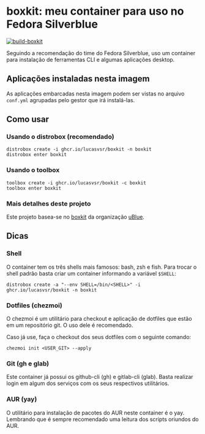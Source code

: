 # boxkit: meu container para uso no Fedora Silverblue

[![build-boxkit](https://github.com/lucasvsr/boxkit/actions/workflows/build-boxkit.yml/badge.svg)](https://github.com/lucasvsr/boxkit/actions/workflows/build-boxkit.yml)

Seguindo a recomendação do time do Fedora Silverblue, uso um container para instalação de ferramentas CLI e algumas aplicações desktop.

## Aplicações instaladas nesta imagem

As aplicações embarcadas nesta imagem podem ser vistas no arquivo `conf.yml` agrupadas pelo gestor que irá instalá-las.

## Como usar

### Usando o distrobox (recomendado)

```console
distrobox create -i ghcr.io/lucasvsr/boxkit -n boxkit
distrobox enter boxkit
```

### Usando o toolbox

```console
toolbox create -i ghcr.io/lucasvsr/boxkit -c boxkit
toolbox enter boxkit
```

### Mais detalhes deste projeto

Este projeto basea-se no [boxkit](https://github.com/ublue-os/boxkit) da organização [uBlue](https://github.com/ublue-os).

## Dicas

### Shell

O container tem os três shells mais famosos: bash, zsh e fish. Para trocar o shell padrão basta criar um container informando a variável `$SHELL`:

```console
distrobox create -a "--env SHELL=/bin/<SHELL>" -i ghcr.io/lucasvsr/boxkit -n boxkit
```

### Dotfiles (chezmoi)

O chezmoi é um utilitário para checkout e aplicação de dotfiles que estão em um repositório git. O uso dele é recomendado. 

Caso já use, faça o checkout dos seus dotfiles com o seguinte comando:

```console
chezmoi init <USER_GIT> --apply
```

### Git (gh e glab)

Este container já possui os github-cli (gh) e gitlab-cli (glab). Basta realizar login em algum dos serviços com os seus respectivos utilitários.

### AUR (yay)

O utilitário para instalação de pacotes do AUR neste container é o yay. Lembrando que é sempre recomendado uma leitura dos scripts oriundos do AUR.
